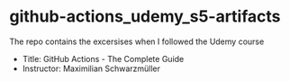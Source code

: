# github-actions_udemy_s5-artifacts
The repo contains the excersises when I followed the Udemy course
- Title: GitHub Actions - The Complete Guide
- Instructor: Maximilian Schwarzmüller
